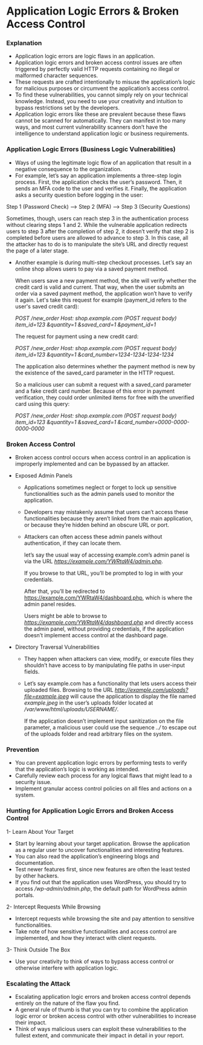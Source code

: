 # Application Logic Errors & Broken Access Control

### Explanation
* Application logic errors are logic flaws in an application.
* Application logic errors and broken access control issues are often triggered by perfectly valid HTTP requests containing no illegal or malformed character sequences.
* These requests are crafted intentionally to misuse the application’s logic for malicious purposes or circumvent the application’s access control.
* To find these vulnerabilities, you cannot simply rely on your technical knowledge. Instead, you need to use your creativity and intuition to bypass restrictions set by the developers.
* Application logic errors like these are prevalent because these flaws cannot be scanned for automatically. They can manifest in too many ways, and most current vulnerability scanners don’t have the intelligence to understand application logic or business requirements.

### Application Logic Errors (Business Logic Vulnerabilities)
* Ways of using the legitimate logic flow of an application that result in a negative consequence to the organization.
* For example, let’s say an application implements a three-step login process. First, the application checks the user’s password. Then, it sends an MFA code to the user and verifies it. Finally, the application asks a security question before logging in the user:

Step 1 (Password Check) --> Step 2 (MFA) --> Step 3 (Security Questions)

Sometimes, though, users can reach step 3 in the authentication process without clearing steps 1 and 2. While the vulnerable application redirects users to step 3 after the completion of step 2, it doesn’t verify that step 2 is completed before users are allowed to advance to step 3.
In this case, all the attacker has to do is to manipulate the site’s URL and directly request the page of a later stage.

* Another example is during multi­-step checkout processes. Let’s say an online shop allows users to pay via a saved payment method. 

  When users save a new payment method, the site will verify whether the credit card is valid and current. That way, when the user submits an order via a saved payment method, the application won’t have to verify it again.
  Let's take this request for example (payment_id refers to the user's saved credit card): 

    *POST /new_order
    Host: shop.example.com
    (POST request body)
    item_id=123
    &quantity=1
    &saved_card=1
    &payment_id=1*

  The request for payment using a new credit card:

    *POST /new_order
    Host: shop.example.com
    (POST request body)
    item_id=123
    &quantity=1
    &card_number=1234-1234-1234-1234*

  The application also determines whether the payment method is new by the existence of the saved_card parameter in the HTTP request. 

  So a malicious user can submit a request with a saved_card parameter and a fake credit card number. Because of this error in payment verification, they could order unlimited items for free with the unverified card using this query:

    *POST /new_order
    Host: shop.example.com
    (POST request body)
    item_id=123
    &quantity=1
    &saved_card=1
    &card_number=0000-0000-0000-0000*


### Broken Access Control
* Broken access control occurs when access control in an application is improperly implemented and can be bypassed by an attacker.
* Exposed Admin Panels
  - Applications sometimes neglect or forget to lock up sensitive functionalities such as the admin panels used to monitor the application.
  - Developers may mistakenly assume that users can’t access these functionalities because they aren’t linked from the main application, or because they’re hidden behind an obscure URL or port.
  - Attackers can often access these admin panels without authentication, if they can locate them.
  
    let’s say the usual way of accessing example.com’s admin panel is via the URL *https://example.com/YWRtaW4/admin.php*.

    If you browse to that URL, you’ll be prompted to log in with your credentials.

    After that, you’ll be redirected to https://example.com/YWRtaW4/dashboard.php, which is where the admin panel resides.

    Users might be able to browse to *https://example.com/YWRtaW4/dashboard.php* and directly access the admin panel, without providing credentials, if the application doesn’t implement access          control at the dashboard page.

    
* Directory Traversal Vulnerabilities
  - They happen when attackers can view, modify, or execute files they shouldn’t have access to by manipulating file paths in user-input fields.
  - Let’s say example.com has a functionality that lets users access their uploaded files. Browsing to the URL *http://example.com/uploads?file=example.jpeg* will cause the application to display   the file named *example.jpeg* in the user’s uploads folder located at */var/www/html/uploads/USERNAME/*.

    If the application doesn’t implement input sanitization on the file parameter, a malicious user could use the sequence *../* to escape out of the uploads folder and read arbitrary files on the system.


### Prevention
* You can prevent application logic errors by performing tests to verify that the application’s logic is working as intended.
* Carefully review each process for any logical flaws that might lead to a security issue.
* Implement granular access control policies on all files and actions on a system.


### Hunting for Application Logic Errors and Broken Access Control
1- Learn About Your Target
* Start by learning about your target application. Browse the application as a regular user to uncover functionalities and interesting features.
* You can also read the application’s engineering blogs and documentation.
* Test newer features first, since new features are often the least tested by other hackers.
* If you find out that the application uses WordPress, you should try to access */wp-admin/admin.php*, the default path for WordPress admin portals.

2- Intercept Requests While Browsing
* Intercept requests while browsing the site and pay attention to sensitive functionalities.
* Take note of how sensitive functionalities and access control are implemented, and how they interact with client requests.

3- Think Outside The Box
* Use your creativity to think of ways to bypass access control or otherwise interfere with application logic.


### Escalating the Attack
* Escalating application logic errors and broken access control depends entirely on the nature of the flaw you find.
* A general rule of thumb is that you can try to combine the application logic error or broken access control with other vulnerabilities to increase their impact.
* Think of ways malicious users can exploit these vulnerabilities to the fullest extent, and communicate their impact in detail in your report.
